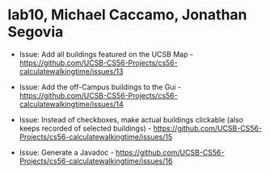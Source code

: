 # lab10, Michael Caccamo, Jonathan Segovia

* Issue: Add all buildings featured on the UCSB Map - https://github.com/UCSB-CS56-Projects/cs56-calculatewalkingtime/issues/13

* Issue: Add the off-Campus buildings to the Gui -  https://github.com/UCSB-CS56-Projects/cs56-calculatewalkingtime/issues/14

* Issue: Instead of checkboxes, make actual buildings clickable (also keeps recorded of selected buildings) - https://github.com/UCSB-CS56-Projects/cs56-calculatewalkingtime/issues/15

* Issue: Generate a Javadoc - https://github.com/UCSB-CS56-Projects/cs56-calculatewalkingtime/issues/16

